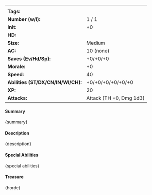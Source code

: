 <table>
    <tr>
        <th></th>
        <th><b><b></th>
    </tr>
    <tr>
        <td><b>Tags:</b></td>
        <td></td>
    </tr>
    <tr>
        <td><b>Number (w/l):</b></td>
        <td>1 / 1</td>
    </tr>
    <tr>
        <td><b>Init:</b></td>
        <td>+0</td>
    </tr>
    <tr>
        <td><b>HD:</b></td>
        <td></td>
    </tr>
    <tr>
        <td><b>Size:</b></td>
        <td>Medium</td>
    </tr>
    <tr>
        <td><b>AC:</b></td>
        <td>10 (none)</td>
    </tr>
    <tr>
        <td><b>Saves (Ev/Hd/Sp):</b></td>
        <td>+0/+0/+0</td>
    </tr>
    <tr>
        <td><b>Morale:</b></td>
        <td>+0</td>
    </tr>
    <tr>
        <td><b>Speed:</b></td>
        <td>40</td>
    </tr>
    <tr>
        <td><b>Abilities (ST/DX/CN/IN/WI/CH):</b></td>
        <td>+0/+0/+0/+0/+0/+0</td>
    </tr>
    <tr>
        <td><b>XP:</b></td>
        <td>20</td>
    </tr>
    <tr>
        <td><b>Attacks:</b></td>
        <td>Attack (TH +0, Dmg 1d3)</td>
    </tr>
</table>

#### Summary
{summary}

#### Description
{description}

#### Special Abilities
{special abilities}

#### Treasure
{horde}

